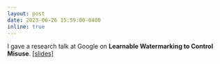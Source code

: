 ```yaml
---
layout: post
date: 2023-06-26 15:59:00-0400
inline: true
---
```


I gave a research talk at Google on <b>Learnable Watermarking to Control Misuse</b>. <a href="/assets/pdf/nils_lukas_gan_watermarking.pdf" target="_blank" rel="noopener noreferrer" class="float-right">[slides]</a>



